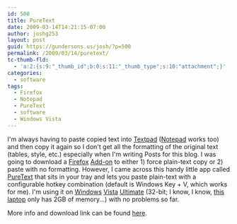 ```yaml
---
id: 500
title: PureText
date: 2009-03-14T14:21:15-07:00
author: joshg253
layout: post
guid: https://gundersons.us/josh/?p=500
permalink: /2009/03/14/puretext/
tc-thumb-fld:
  - 'a:2:{s:9:"_thumb_id";b:0;s:11:"_thumb_type";s:10:"attachment";}'
categories:
  - software
tags:
  - Firefox
  - Notepad
  - PureText
  - software
  - Windows Vista
---
```

I'm always having to paste copied text into <a href="https://www.textpad.com/">Textpad</a> (<a href="WindowsSystem32notepad.exe">Notepad</a> works too) and then copy it again so I don't get all the formatting of the original text (tables, style, etc.) especially when I'm writing Posts for this blog. I was going to download a <a href="https://www.mozilla.com/firefox/">Firefox</a> <a href="https://addons.mozilla.org/">Add-on</a> to either 1) force plain-text copy or 2) paste with no formatting. However, I came across this handy little app called <a href="https://www.stevemiller.net/puretext/">PureText</a> that sits in your tray and lets you paste plain-text with a configurable hotkey combination (default is Windows Key + V, which works for me). I'm using it on <a href="https://www.microsoft.com/windows/">Windows</a> <a href="https://www.microsoft.com/windows/windows-vista/default.aspx">Vista</a> <a href="https://www.microsoft.com/windows/windows-vista/compare-editions/ultimate.aspx">Ultimate</a> (32-bit; I know, I know, <a href="https://h10010.www1.hp.com/wwpc/us/en/sm/WF06b/321957-321957-64295-321838-3329741-3355679-3355689-3453384.html">this laptop</a> only has 2GB of memory...) with no problems so far.

More info and download link can be found <a href="https://www.stevemiller.net/puretext/">here</a>.